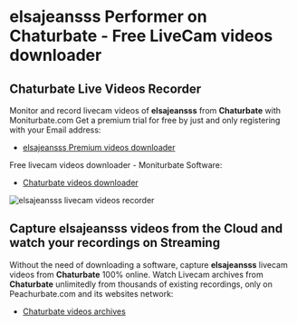 # elsajeansss Performer on Chaturbate - Free LiveCam videos downloader

## Chaturbate Live Videos Recorder

Monitor and record livecam videos of **elsajeansss** from **Chaturbate** with Moniturbate.com
Get a premium trial for free by just and only registering with your Email address:
* [elsajeansss Premium videos downloader](https://moniturbate.com/request-demo-licence-key.html)

Free livecam videos downloader - Moniturbate Software:
* [Chaturbate videos downloader](https://moniturbate.com/moniturbate-download-software.html)

![elsajeansss livecam videos recorder](https://peachurnet.com/templates/moniturbate-software.png)


## Capture elsajeansss videos from the Cloud and watch your recordings on Streaming

Without the need of downloading a software, capture **elsajeansss** livecam videos from **Chaturbate** 100% online.
Watch Livecam archives from **Chaturbate** unlimitedly from thousands of existing recordings, only on Peachurbate.com and its websites network:
* [Chaturbate videos archives](https://peachurnet.com/)
